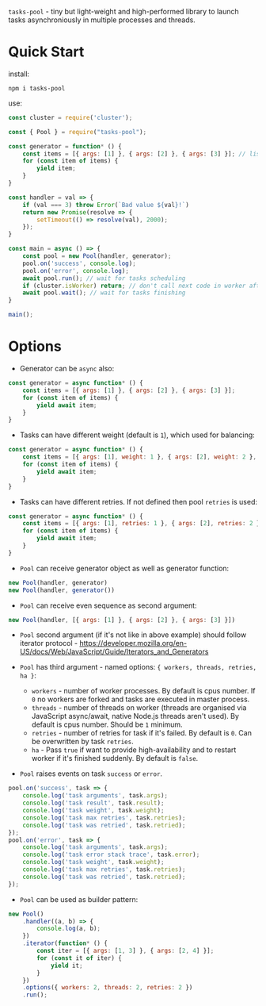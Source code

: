 `tasks-pool` - tiny but light-weight and high-performed library to launch tasks asynchroniously in multiple processes and threads.

Quick Start
===========

install:

```
npm i tasks-pool
```

use:

```js
const cluster = require('cluster');

const { Pool } = require("tasks-pool");

const generator = function* () {
    const items = [{ args: [1] }, { args: [2] }, { args: [3] }]; // list of arguments for handler
    for (const item of items) {
        yield item;
    }
}

const handler = val => {
    if (val === 3) throw Error(`Bad value ${val}!`)
    return new Promise(resolve => {
        setTimeout(() => resolve(val), 2000);
    });
}

const main = async () => {
    const pool = new Pool(handler, generator);
    pool.on('success', console.log);
    pool.on('error', console.log);
    await pool.run(); // wait for tasks scheduling
    if (cluster.isWorker) return; // don't call next code in worker after fork
    await pool.wait(); // wait for tasks finishing
}

main();
```

Options
=======

- Generator can be `async` also:

```js
const generator = async function* () {
    const items = [{ args: [1] }, { args: [2] }, { args: [3] }];
    for (const item of items) {
        yield await item;
    }
}
```

- Tasks can have different weight (default is `1`), which used for balancing:

```js
const generator = async function* () {
    const items = [{ args: [1], weight: 1 }, { args: [2], weight: 2 }, { args: [3], weight: 3 }];
    for (const item of items) {
        yield await item;
    }
}
```

- Tasks can have different retries. If not defined then pool `retries` is used:

```js
const generator = async function* () {
    const items = [{ args: [1], retries: 1 }, { args: [2], retries: 2 }, { args: [3], retries: 3 }];
    for (const item of items) {
        yield await item;
    }
}
```

- `Pool` can receive generator object as well as generator function:

```js
new Pool(handler, generator)
new Pool(handler, generator())
```

- `Pool` can receive even sequence as second argument:

```js
new Pool(handler, [{ args: [1] }, { args: [2] }, { args: [3] }])
```

- `Pool` second argument (if it's not like in above example) should follow iterator protocol - https://developer.mozilla.org/en-US/docs/Web/JavaScript/Guide/Iterators_and_Generators

- `Pool` has third argument - named options: `{ workers, threads, retries, ha }`:

    - `workers` - number of worker processes. By default is cpus number. If `0` no workers are forked and tasks are executed in master process.
    - `threads` - number of threads on worker (threads are organised via JavaScript async/await, native Node.js threads aren't used). By default is cpus number. Should be `1` minimum.
    - `retries` - number of retries for task if it's failed. By default is `0`. Can be overwritten by task `retries`.
    - `ha` - Pass `true` if want to provide high-availability and to restart worker if it's finished suddenly. By default is `false`.

- `Pool` raises events on task `success` or `error`.

```js
pool.on('success', task => {
    console.log('task arguments', task.args);
    console.log('task result', task.result);
    console.log('task weight', task.weight);
    console.log('task max retries', task.retries);
    console.log('task was retried', task.retried);
});
pool.on('error', task => {
    console.log('task arguments', task.args);
    console.log('task error stack trace', task.error);
    console.log('task weight', task.weight);
    console.log('task max retries', task.retries);
    console.log('task was retried', task.retried);
});
```

- `Pool` can be used as builder pattern:

```js
new Pool()
    .handler((a, b) => {
        console.log(a, b);
    })
    .iterator(function* () {
        const iter = [{ args: [1, 3] }, { args: [2, 4] }];
        for (const it of iter) {
            yield it;
        }
    })
    .options({ workers: 2, threads: 2, retries: 2 })
    .run();
```